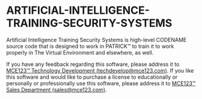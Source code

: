# ARTIFICIAL-INTELLIGENCE-TRAINING-SECURITY-SYSTEMS
Artificial Intelligence Training Security Systems is high-level CODENAME source code that is designed to work in PATRICK™ to train it to work properly in The Virtual Environment and elsewhere, as well.

If you have any feedback regarding this software, please address it to [MCE123™ Technology Development (techdevelop@mce123.com)](mailto:techdevelop@mce123.com).
If you like this software and would like to purchase a license to educationally or personally or professionally use this software, please address it to [MCE123™ Sales Department (sales@mce123.com)](mailto:sales@mce123.com).
